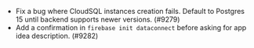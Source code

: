 - Fix a bug where CloudSQL instances creation fails. Default to Postgres 15 until backend supports newer versions. (#9279)
- Add a confirmation in `firebase init dataconnect` before asking for app idea description. (#9282)
